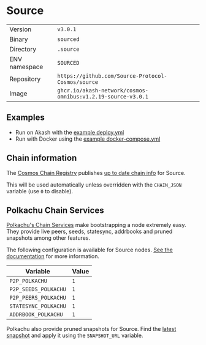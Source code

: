 # Source

| | |
|---|---|
|Version|`v3.0.1`|
|Binary|`sourced`|
|Directory|`.source`|
|ENV namespace|`SOURCED`|
|Repository|`https://github.com/Source-Protocol-Cosmos/source`|
|Image|`ghcr.io/akash-network/cosmos-omnibus:v1.2.19-source-v3.0.1`|

## Examples

- Run on Akash with the [example deploy.yml](./deploy.yml)
- Run with Docker using the [example docker-compose.yml](./docker-compose.yml)

## Chain information

The [Cosmos Chain Registry](https://github.com/cosmos/chain-registry) publishes [up to date chain info](https://raw.githubusercontent.com/cosmos/chain-registry/master/source/chain.json) for Source.

This will be used automatically unless overridden with the `CHAIN_JSON` variable (use `0` to disable).

## Polkachu Chain Services

[Polkachu's Chain Services](https://www.polkachu.com/networks/source) make bootstrapping a node extremely easy. They provide live peers, seeds, statesync, addrbooks and pruned snapshots among other features.

The following configuration is available for Source nodes. [See the documentation](../README.md#polkachu-services) for more information.

|Variable|Value|
|---|---|
|`P2P_POLKACHU`|`1`|
|`P2P_SEEDS_POLKACHU`|`1`|
|`P2P_PEERS_POLKACHU`|`1`|
|`STATESYNC_POLKACHU`|`1`|
|`ADDRBOOK_POLKACHU`|`1`|

Polkachu also provide pruned snapshots for Source. Find the [latest snapshot](https://polkachu.com/tendermint_snapshots/source) and apply it using the `SNAPSHOT_URL` variable.
